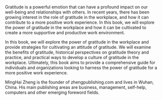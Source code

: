 
Gratitude is a powerful emotion that can have a profound impact on our well-being and relationships with others. In recent years, there has been growing interest in the role of gratitude in the workplace, and how it can contribute to a more positive work experience. In this book, we will explore the power of gratitude in the workplace and how it can be cultivated to create a more supportive and productive work environment.

In this book, we will explore the power of gratitude in the workplace and provide strategies for cultivating an attitude of gratitude. We will examine the benefits of gratitude, historical perspectives on gratitude theory and practice, and practical ways to develop a culture of gratitude in the workplace. Ultimately, this book aims to provide a comprehensive guide for individuals and organizations looking to harness the power of gratitude for a more positive work experience.

MingHai Zheng is the founder of zhengpublishing.com and lives in Wuhan, China. His main publishing areas are business, management, self-help, computers and other emerging foreword fields.
